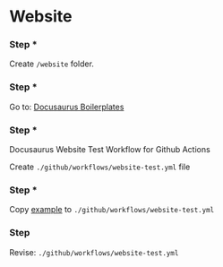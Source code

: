 # Website

[1]: https://github.com/MyPrivateRepositories/docusaurus-boilerplates
[2]: website-test.yml

### Step *

Create `/website` folder.

### Step *

Go to: [Docusaurus Boilerplates][1]


### Step *

Docusaurus Website Test Workflow for Github Actions

Create  `./github/workflows/website-test.yml` file

### Step *

Copy [example][2] to `./github/workflows/website-test.yml`

### Step

Revise: `./github/workflows/website-test.yml`

